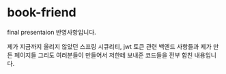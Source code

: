 # book-friend

final presentaion 반영사항입니다.

제가 지금까지 올리지 않았던 스프링 시큐리티, jwt 토큰 관련 백엔드 사항들과 제가 만든 페이지들 그리도
여러분들이 만들어서 저한테 보내준 코드들을 전부 합친 내용입니다.
